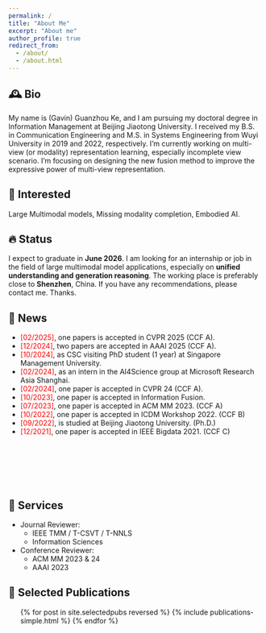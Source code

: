 ```yaml
---
permalink: /
title: "About Me"
excerpt: "About me"
author_profile: true
redirect_from: 
  - /about/
  - /about.html
---
```


🕰️ Bio
---
My name is (Gavin) Guanzhou Ke, and I am pursuing my doctoral degree in Information Management at Beijing Jiaotong University. I received my B.S. in Communication Engineering and M.S. in Systems Engineering from Wuyi University in 2019 and 2022, respectively. I’m currently working on multi-view (or modality) representation learning, especially incomplete view scenario. I’m focusing on designing the new fusion method to improve the expressive power of multi-view representation.


🎯 Interested
---
Large Multimodal models, Missing modality completion, Embodied AI.


🔥 Status
---
I expect to graduate in **June 2026**. I am looking for an internship or job in the field of large multimodal model applications, especially on **unified understanding and generation reasoning**. The working place is preferably close to **Shenzhen**, China. If you have any recommendations, please contact me. Thanks.


📣 News
---

<ul style="width: auto; height: 300px; overflow: auto">

<li> <span style="color:red">[02/2025]</span>, one papers is accepted in CVPR 2025 (CCF A).</li>
<li> <span style="color:red">[12/2024]</span>, two papers are accepted in AAAI 2025 (CCF A).</li>
<li> <span style="color:red">[10/2024]</span>, as CSC visiting PhD student (1 year) at Singapore Management University.</li>
<li> <span style="color:red">[02/2024]</span>, as an intern in the AI4Science group at Microsoft Research Asia Shanghai.</li>
<li> <span style="color:red">[02/2024]</span>, one paper is accepted in CVPR 24 (CCF A).</li>
<li> <span style="color:red">[10/2023]</span>, one paper is accepted in Information Fusion.</li>
<li> <span style="color:red">[07/2023]</span>, one paper is accepted in ACM MM 2023. (CCF A)</li>
<li> <span style="color:red">[10/2022]</span>, one paper is accepted in ICDM Workshop 2022. (CCF B)</li>
<li> <span style="color:red">[09/2022]</span>, is studied at Beijing Jiaotong University. (Ph.D.)</li>
<li> <span style="color:red">[12/2021]</span>, one paper is accepted in IEEE Bigdata 2021. (CCF C)</li>


</ul>


🤝 Services
---

* Journal Reviewer:
  * IEEE TMM / T-CSVT / T-NNLS
  * Information Sciences
* Conference Reviewer:
  * ACM MM 2023 & 24
  * AAAI 2023



📄 Selected Publications
---

<ul>{% for post in site.selectedpubs reversed %}
    {% include publications-simple.html %}
    <!-- {% include archive-single-cv.html %} -->
  {% endfor %}</ul>
